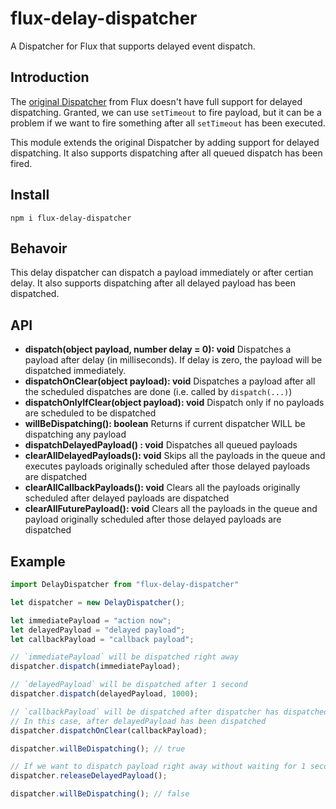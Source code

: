 # flux-delay-dispatcher
A Dispatcher for Flux that supports delayed event dispatch.

## Introduction

The [original Dispatcher](https://facebook.github.io/flux/docs/dispatcher.html) from Flux doesn't have full support for delayed dispatching. Granted, we can use `setTimeout` to fire payload, but it can be a problem if we want to fire something after all `setTimeout` has been executed. 

This module extends the original Dispatcher by adding support for delayed dispatching. It also supports dispatching after all queued dispatch has been fired. 

## Install

```
npm i flux-delay-dispatcher
```

## Behavoir

This delay dispatcher can dispatch a payload immediately or after certian delay. It also supports dispatching after all delayed payload has been dispatched. 

## API

* **dispatch(object payload, number delay = 0): void** Dispatches a payload after delay (in milliseconds). If delay is zero, the payload will be dispatched immediately.
* **dispatchOnClear(object payload): void** Dispatches a payload after all the scheduled dispatches are done (i.e. called by `dispatch(...)`)
* **dispatchOnlyIfClear(object payload): void** Dispatch only if no payloads are scheduled to be dispatched
* **willBeDispatching(): boolean** Returns if current dispatcher WILL be dispatching any payload
* **dispatchDelayedPayload() : void** Dispatches all queued payloads
* **clearAllDelayedPayloads(): void** Skips all the payloads in the queue and executes payloads originally scheduled after those delayed payloads are dispatched
* **clearAllCallbackPayloads(): void** Clears all the payloads originally scheduled after delayed payloads are dispatched
* **clearAllFuturePayload(): void** Clears all the payloads in the queue and payload originally scheduled after those delayed payloads are dispatched

## Example

```JavaScript
import DelayDispatcher from "flux-delay-dispatcher"

let dispatcher = new DelayDispatcher();

let immediatePayload = "action now";
let delayedPayload = "delayed payload";
let callbackPayload = "callback payload";

// `immediatePayload` will be dispatched right away
dispatcher.dispatch(immediatePayload);

// `delayedPayload` will be dispatched after 1 second
dispatcher.dispatch(delayedPayload, 1000);

// `callbackPayload` will be dispatched after dispatcher has dispatched all queued payload
// In this case, after delayedPayload has been dispatched
dispatcher.dispatchOnClear(callbackPayload);

dispatcher.willBeDispatching(); // true

// If we want to dispatch payload right away without waiting for 1 second
dispatcher.releaseDelayedPayload();

dispatcher.willBeDispatching(); // false
```
